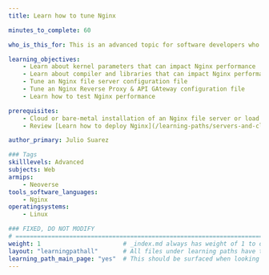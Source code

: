 ```yaml
---
title: Learn how to tune Nginx

minutes_to_complete: 60

who_is_this_for: This is an advanced topic for software developers who want to use Nginx on Arm.

learning_objectives:
    - Learn about kernel parameters that can impact Nginx performance
    - Learn about compiler and libraries that can impact Nginx performance
    - Tune an Nginx file server configuration file
    - Tune an Nginx Reverse Proxy & API GAteway configuration file
    - Learn how to test Nginx performance

prerequisites:
    - Cloud or bare-metal installation of an Nginx file server or load balancer
    - Review [Learn how to deploy Nginx](/learning-paths/servers-and-cloud-computing/nginx/) if you do not already have an Nginx setup

author_primary: Julio Suarez

### Tags
skilllevels: Advanced
subjects: Web
armips:
    - Neoverse
tools_software_languages:
    - Nginx    
operatingsystems:
    - Linux

### FIXED, DO NOT MODIFY
# ================================================================================
weight: 1                       # _index.md always has weight of 1 to order correctly
layout: "learningpathall"       # All files under learning paths have this same wrapper
learning_path_main_page: "yes"  # This should be surfaced when looking for related content. Only set for _index.md of learning path content.
---
```


